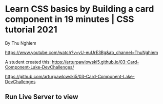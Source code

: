 # Learn CSS basics by Building a card component in 19 minutes | CSS tutorial 2021

By Thu Nghiem


https://www.youtube.com/watch?v=yU-euUrE3Bg&ab_channel=ThuNghiem


A student created this:
https://arturpawlowski5.github.io/03-Card-Component-Lake-DevChallenges/

https://github.com/arturpawlowski5/03-Card-Component-Lake-DevChallenges

## Run Live Server to view

